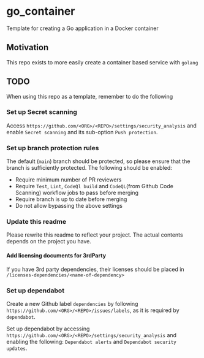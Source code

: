 # go_container

Template for creating a Go application in a Docker container

## Motivation

This repo exists to more easily create a container based service with `golang`

## TODO

When using this repo as a template, remember to do the following

### Set up Secret scanning

Access `https://github.com/<ORG>/<REPO>/settings/security_analysis` and enable
`Secret scanning` and its sub-option `Push protection`.

### Set up branch protection rules

The default (`main`) branch should be protected, so please ensure that the
branch is sufficiently protected. The following should be enabled:

* Require minimum number of PR reviewers
* Require `Test`, `Lint`, `CodeQl build` and `CodeQL`(from Github Code
  Scanning) workflow jobs to pass before merging
* Require branch is up to date before merging
* Do not allow bypassing the above settings

### Update this readme

Please rewrite this readme to reflect your project.
The actual contents depends on the project you have.

#### Add licensing documents for 3rdParty

If you have 3rd party dependencies, their licenses should be placed in
`/licenses-dependencies/<name-of-dependency>`

### Set up dependabot

Create a new Github label `dependencies` by following
`https://github.com/<ORG>/<REPO>/issues/labels`, as it is required by
`dependabot`.

Set up dependabot by accessing
`https://github.com/<ORG>/<REPO>/settings/security_analysis` and enabling the
following: `Dependabot alerts` and `Dependabot security updates`.
